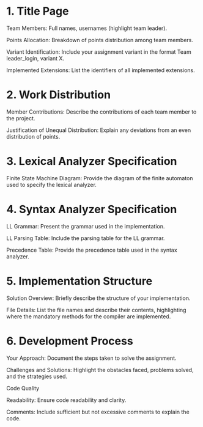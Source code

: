 # 1. Title Page

Team Members: Full names, usernames (highlight team leader).

Points Allocation: Breakdown of points distribution among team members.

Variant Identification: Include your assignment variant in the format Team leader_login, variant X.

Implemented Extensions: List the identifiers of all implemented extensions.

# 2. Work Distribution

Member Contributions: Describe the contributions of each team member to the project.

Justification of Unequal Distribution: Explain any deviations from an even distribution of points.

# 3. Lexical Analyzer Specification

Finite State Machine Diagram: Provide the diagram of the finite automaton used to specify the lexical analyzer.

# 4. Syntax Analyzer Specification

LL Grammar: Present the grammar used in the implementation.

LL Parsing Table: Include the parsing table for the LL grammar.

Precedence Table: Provide the precedence table used in the syntax analyzer.

# 5. Implementation Structure

Solution Overview: Briefly describe the structure of your implementation.

File Details: List the file names and describe their contents, highlighting where the mandatory methods for the compiler are implemented.

# 6. Development Process

Your Approach: Document the steps taken to solve the assignment.

Challenges and Solutions: Highlight the obstacles faced, problems solved, and the strategies used.

Code Quality

Readability: Ensure code readability and clarity.

Comments: Include sufficient but not excessive comments to explain the code.
